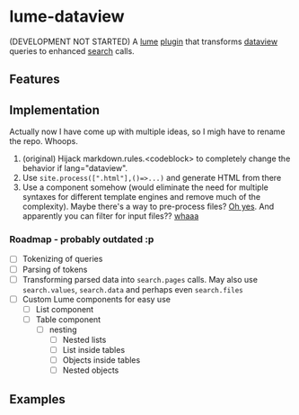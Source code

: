 # lume-dataview
(DEVELOPMENT NOT STARTED) A [lume](https://lume.land/) [plugin](https://lume.land/docs/configuration/install-plugins/) that transforms [dataview](https://github.com/blacksmithgu/obsidian-dataview/tree/master/src) queries to enhanced [search](https://lume.land/plugins/search/) calls. 

## Features

## Implementation 

Actually now I have come up with multiple ideas, so I migh have to rename the repo. Whoops. 

1. (original) Hijack markdown.rules.&lt;codeblock&gt; to completely change the behavior if lang="dataview". 
2. Use `site.process([".html"],()=>...)` and generate HTML from there
3. Use a component somehow (would eliminate the need for multiple syntaxes for different template engines and remove much of the complexity). Maybe there's a way to pre-process files? [Oh yes](https://lume.land/docs/core/processors/#preprocess). And apparently you can filter for input files?? [whaaa](https://lume.land/docs/core/processors/#:~:text=.md,vto) 

### Roadmap - probably outdated :p

- [ ] Tokenizing of queries
- [ ] Parsing of tokens
- [ ] Transforming parsed data into `search.pages` calls. May also use `search.values`, `search.data` and perhaps even `search.files`
- [ ] Custom Lume components for easy use
	- [ ] List component 
	- [ ] Table component
		- [ ] nesting
			- [ ] Nested lists
			- [ ] List inside tables
			- [ ] Objects inside tables
			- [ ] Nested objects 

## Examples
